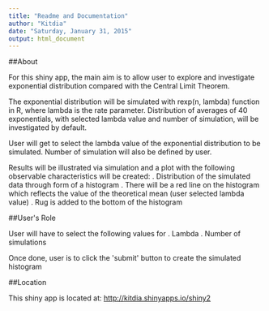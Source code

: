 ```yaml
---
title: "Readme and Documentation"
author: "Kitdia"
date: "Saturday, January 31, 2015"
output: html_document
---
```


##About

For this shiny app, the main aim is to allow user to explore and investigate exponential distribution compared with the Central Limit Theorem. 

The exponential distribution will be simulated with rexp(n, lambda) function in R, where lambda is the rate parameter. Distribution of averages of 40 exponentials, with selected lambda value and number of simulation, will be investigated by default.

User will get to select the lambda value of the exponential distribution to be simulated. Number of simulation will also be defined by user.

Results will be illustrated via simulation and a plot with the following observable characteristics will be created:
.      Distribution of the simulated data through form of a histogram
.	There will be a red line on the histogram which reflects the value of the theoretical mean (user selected lambda value)
.	Rug is added to the bottom of the histogram

##User's Role

User will have to select the following values for
.	Lambda
.	Number of simulations

Once done, user is to click the 'submit' button to create the simulated histogram

##Location

This shiny app is located at: http://kitdia.shinyapps.io/shiny2 
